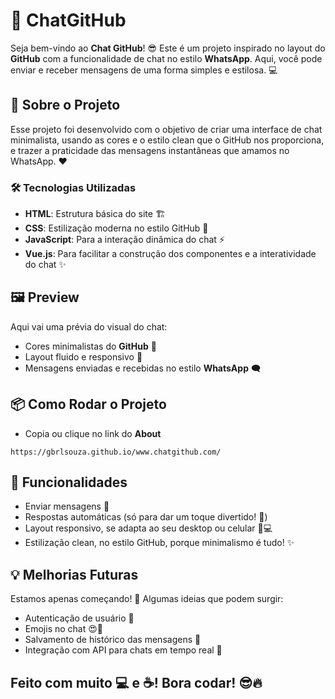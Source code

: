 # 💬 ChatGitHub

Seja bem-vindo ao **Chat GitHub**! 😎 Este é um projeto inspirado no layout do **GitHub** com a funcionalidade de chat no estilo **WhatsApp**. Aqui, você pode enviar e receber mensagens de uma forma simples e estilosa. 💻

## 🚀 Sobre o Projeto

Esse projeto foi desenvolvido com o objetivo de criar uma interface de chat minimalista, usando as cores e o estilo clean que o GitHub nos proporciona, e trazer a praticidade das mensagens instantâneas que amamos no WhatsApp. ❤️

### 🛠️ Tecnologias Utilizadas

- **HTML**: Estrutura básica do site 🏗️
- **CSS**: Estilização moderna no estilo GitHub 🎨
- **JavaScript**: Para a interação dinâmica do chat ⚡
- **Vue.js**: Para facilitar a construção dos componentes e a interatividade do chat ✨

## 🖼️ Preview

Aqui vai uma prévia do visual do chat:

- Cores minimalistas do **GitHub** 🖤
- Layout fluido e responsivo 📱
- Mensagens enviadas e recebidas no estilo **WhatsApp** 🗨️

## 📦 Como Rodar o Projeto

- Copia ou clique no link do **About**
```
https://gbrlsouza.github.io/www.chatgithub.com/
```

## 🔧 Funcionalidades

- Enviar mensagens 📨
- Respostas automáticas (só para dar um toque divertido! 🤖)
- Layout responsivo, se adapta ao seu desktop ou celular 📱💻
- Estilização clean, no estilo GitHub, porque minimalismo é tudo! ✨

## 💡 Melhorias Futuras

Estamos apenas começando! 🚀 Algumas ideias que podem surgir:

- Autenticação de usuário 🔐
- Emojis no chat 😍🎉
- Salvamento de histórico das mensagens 💾
- Integração com API para chats em tempo real 🔄

## Feito com muito 💻 e ☕! Bora codar! 😎🔥
